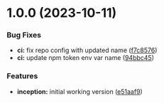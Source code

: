 # 1.0.0 (2023-10-11)


### Bug Fixes

* **ci:** fix repo config with updated name ([f7c8576](https://github.com/sesamecare/fetch-with-token/commit/f7c857656273fee5bb7877f3d8597792c32ec331))
* **ci:** update npm token env var name ([94bbc45](https://github.com/sesamecare/fetch-with-token/commit/94bbc454e00fccf03295c3c5a5fd7aa064f9920f))


### Features

* **inception:** initial working version ([e51aaf9](https://github.com/sesamecare/fetch-with-token/commit/e51aaf92b8227ed09a1d59fd801c1e2a5d1a1aab))
